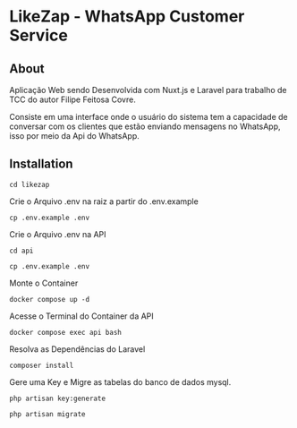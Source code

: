 # LikeZap - WhatsApp Customer Service

## About

Aplicação Web sendo Desenvolvida com Nuxt.js e Laravel para trabalho de TCC do autor Filipe Feitosa Covre.

Consiste em uma interface onde o usuário do sistema tem a capacidade de conversar com os clientes que estão enviando mensagens no WhatsApp, isso por meio da Api do WhatsApp.

## Installation

```
cd likezap
```

Crie o Arquivo .env na raiz a partir do .env.example

```
cp .env.example .env
```

Crie o Arquivo .env na API

```
cd api
```
```
cp .env.example .env
```

Monte o Container
```
docker compose up -d
```

Acesse o Terminal do Container da API
```
docker compose exec api bash
```

Resolva as Dependências do Laravel
```
composer install
```

Gere uma Key e Migre as tabelas do banco de dados mysql.
```
php artisan key:generate
```
```
php artisan migrate
```